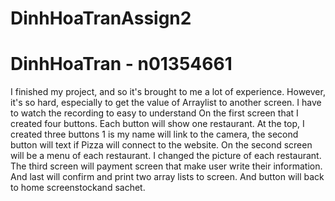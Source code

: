 # DinhHoaTranAssign2
# DinhHoaTran - n01354661
I finished my project, and so it's brought to me a lot of experience. However, it's so hard, especially to get the value of Arraylist to another screen. I have to watch the recording to easy to understand
On the first screen that I created four buttons. Each button will show one restaurant.
At the top, I created three buttons 1 is my name will link to the camera, the second button will text if Pizza will connect to the website.
On the second screen will be a menu of each restaurant. I changed the picture of each restaurant.
The third screen will payment screen that make user write their information.
And last will confirm and print two array lists to screen.
And button will back to home screenstockand sachet.  
